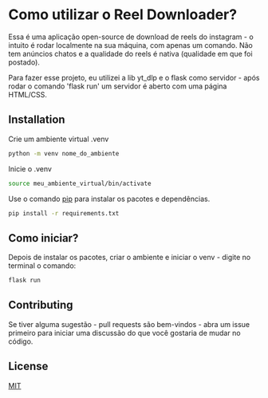 # Como utilizar o Reel Downloader?

Essa é uma aplicação open-source de download de reels do instagram - o intuito é rodar localmente na sua máquina, com apenas um comando. Não tem anúncios chatos e a qualidade do reels é nativa (qualidade em que foi postado).

Para fazer esse projeto, eu utilizei a lib yt_dlp e o flask como servidor - após rodar o comando 'flask run' um servidor é aberto com uma página HTML/CSS.

## Installation

Crie um ambiente virtual .venv

```bash
python -m venv nome_do_ambiente
```
Inicie o .venv
```bash
source meu_ambiente_virtual/bin/activate
```

Use o comando [pip](https://pip.pypa.io/en/stable/) para instalar os pacotes e dependências.

```bash
pip install -r requirements.txt
```

## Como iniciar?

Depois de instalar os pacotes, criar o ambiente e iniciar o venv - digite no terminal o comando:
```bash
flask run
```

## Contributing
Se tiver alguma sugestão - pull requests são bem-vindos - abra um issue primeiro para iniciar uma discussão do que você gostaria de mudar no código.

## License

[MIT](https://choosealicense.com/licenses/mit/)
